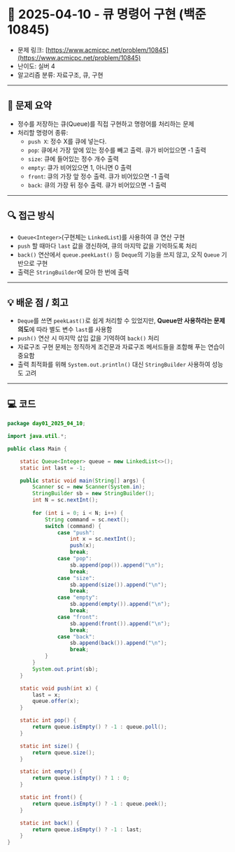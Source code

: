 # 📅 2025-04-10 - 큐 명령어 구현 (백준 10845)

<!-- 문제 링크 -->
- 문제 링크: [https://www.acmicpc.net/problem/10845](https://www.acmicpc.net/problem/10845)
- 난이도: 실버 4
- 알고리즘 분류: 자료구조, 큐, 구현

---

## 📌 문제 요약

- 정수를 저장하는 큐(Queue)를 직접 구현하고 명령어를 처리하는 문제
- 처리할 명령어 종류:
  - `push X`: 정수 X를 큐에 넣는다.
  - `pop`: 큐에서 가장 앞에 있는 정수를 빼고 출력. 큐가 비어있으면 -1 출력
  - `size`: 큐에 들어있는 정수 개수 출력
  - `empty`: 큐가 비어있으면 1, 아니면 0 출력
  - `front`: 큐의 가장 앞 정수 출력. 큐가 비어있으면 -1 출력
  - `back`: 큐의 가장 뒤 정수 출력. 큐가 비어있으면 -1 출력

---

## 🔍 접근 방식

- `Queue<Integer>`(구현체는 `LinkedList`)를 사용하여 큐 연산 구현
- `push` 할 때마다 `last` 값을 갱신하여, 큐의 마지막 값을 기억하도록 처리
- `back()` 연산에서 `queue.peekLast()` 등 `Deque`의 기능을 쓰지 않고, 오직 `Queue` 기반으로 구현
- 출력은 `StringBuilder`에 모아 한 번에 출력

---

## 💡 배운 점 / 회고

- `Deque`를 쓰면 `peekLast()`로 쉽게 처리할 수 있었지만, **Queue만 사용하라는 문제 의도**에 따라 별도 변수 `last`를 사용함
- `push()` 연산 시 마지막 삽입 값을 기억하여 `back()` 처리
- 자료구조 구현 문제는 정직하게 조건문과 자료구조 메서드들을 조합해 푸는 연습이 중요함
- 출력 최적화를 위해 `System.out.println()` 대신 `StringBuilder` 사용하여 성능도 고려

---

## 💻 코드

```java
package day01_2025_04_10;

import java.util.*;

public class Main {

    static Queue<Integer> queue = new LinkedList<>();
    static int last = -1;

    public static void main(String[] args) {
        Scanner sc = new Scanner(System.in);
        StringBuilder sb = new StringBuilder();
        int N = sc.nextInt();
        
        for (int i = 0; i < N; i++) {
            String command = sc.next();
            switch (command) {
                case "push":
                    int x = sc.nextInt();
                    push(x);
                    break;
                case "pop":
                    sb.append(pop()).append("\n");
                    break;
                case "size":
                    sb.append(size()).append("\n");
                    break;
                case "empty":
                    sb.append(empty()).append("\n");
                    break;
                case "front":
                    sb.append(front()).append("\n");
                    break;
                case "back":
                    sb.append(back()).append("\n");
                    break;
            }
        }
        System.out.print(sb);
    }

    static void push(int x) {
        last = x;
        queue.offer(x);
    }

    static int pop() {
        return queue.isEmpty() ? -1 : queue.poll();
    }

    static int size() {
        return queue.size();
    }

    static int empty() {
        return queue.isEmpty() ? 1 : 0;
    }

    static int front() {
        return queue.isEmpty() ? -1 : queue.peek();
    }

    static int back() {
        return queue.isEmpty() ? -1 : last;
    }
}
